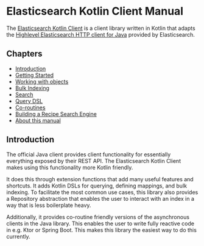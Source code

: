 # Elasticsearch Kotlin Client Manual 

The [Elasticsearch Kotlin Client](https://github.com/jillesvangurp/es-kotlin-wrapper-client) is a client 
library written in Kotlin that 
adapts the [Highlevel Elasticsearch HTTP client for Java](https://www.elastic.co/guide/en/elasticsearch/client/java-rest/current/java-rest-high.html) provided by Elasticsearch.

## Chapters

- [Introduction](introduction.md)
- [Getting Started](getting-started.md)
- [Working with objects](crud-support.md)
- [Bulk Indexing](bulk-indexing.md)
- [Search](search.md)
- [Query DSL](query-dsl.md)
- [Co-routines](coroutines.md)
- [Building a Recipe Search Engine](recipe-search-engine.md)
- [About this manual](about.md)

## Introduction

The official Java client provides client functionality for essentially everything exposed by their REST
API. The Elasticsearch Kotlin Client makes using this functionality more Kotlin friendly. 

It does this through extension functions that add many useful features and shortcuts. It adds Kotlin DSLs for
querying, defining mappings, and bulk indexing. To facilitate the most common use cases, this library
also provides a Repository abstraction that enables the user to interact with an index in a way that
is less boilerplate heavy.

Additionally, it provides co-routine friendly versions of the asynchronous clients in the Java library.
This enables the user to write fully reactive code in e.g. Ktor or Spring Boot. This makes this
library the easiest way to do this currently.



